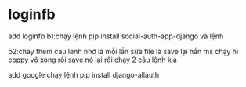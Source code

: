 # loginfb
add loginfb
b1:chạy lệnh pip install social-auth-app-django và lệnh

b2:chay them cau lenh
nhớ là mỗi lần sửa file là save lại hắn ms chạy hỉ
coppy vô xong rồi save nó lại rồi chạy 2 câu lệnh kia


add google
chạy lệnh pip install django-allauth
